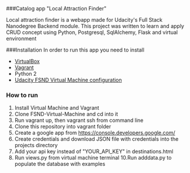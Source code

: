 ###Catalog app "Local Attraction Finder"

Local attraction finder is a webapp made for Udacity's Full Stack Nanodegree Backend module. This project was written to learn and apply CRUD concept using Python, Postgresql, SqlAlchemy, Flask and virtual environment

###Installation
In order to run this app you need to install 

+ [VirtualBox](https://www.virtualbox.org/wiki/Downloads)
+ [Vagrant](https://www.vagrantup.com/)
+ Python 2
+ [Udacity FSND Virtual Machine configuration](https://github.com/udacity/fullstack-nanodegree-vm)



### How to run
1. Install Virtual Machine and Vagrant
2. Clone FSND-Virtual-Machine and cd into it
3. Run vagrant up, then vagrant ssh from command line
4. Clone this repository into vagrant folder 
6. Create a google app from https://console.developers.google.com/ 
7. Create credentials and download JSON file with credentials into the      projects directory
8. Add your api key instead of "YOUR_API_KEY" in destinations.html 
9. Run views.py from virtual machine terminal
10.Run adddata.py to populate the database with examples



